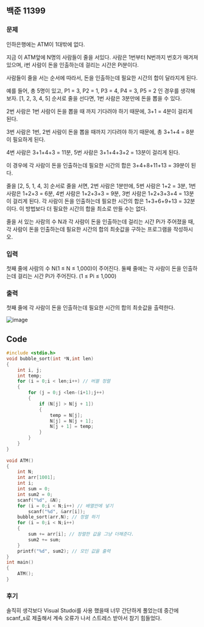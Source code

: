 ## 백준 11399

### 문제
인하은행에는 ATM이 1대밖에 없다. 

지금 이 ATM앞에 N명의 사람들이 줄을 서있다. 사람은 1번부터 N번까지 번호가 매겨져 있으며, i번 사람이 돈을 인출하는데 걸리는 시간은 Pi분이다.

사람들이 줄을 서는 순서에 따라서, 돈을 인출하는데 필요한 시간의 합이 달라지게 된다. 

예를 들어, 총 5명이 있고, P1 = 3, P2 = 1, P3 = 4, P4 = 3, P5 = 2 인 경우를 생각해보자. [1, 2, 3, 4, 5] 순서로 줄을 선다면, 1번 사람은 3분만에 돈을 뽑을 수 있다.

2번 사람은 1번 사람이 돈을 뽑을 때 까지 기다려야 하기 때문에, 3+1 = 4분이 걸리게 된다. 

3번 사람은 1번, 2번 사람이 돈을 뽑을 때까지 기다려야 하기 때문에, 총 3+1+4 = 8분이 필요하게 된다.

4번 사람은 3+1+4+3 = 11분, 5번 사람은 3+1+4+3+2 = 13분이 걸리게 된다.

이 경우에 각 사람이 돈을 인출하는데 필요한 시간의 합은 3+4+8+11+13 = 39분이 된다.

줄을 [2, 5, 1, 4, 3] 순서로 줄을 서면, 2번 사람은 1분만에, 5번 사람은 1+2 = 3분, 1번 사람은 1+2+3 = 6분, 4번 사람은 1+2+3+3 = 9분, 3번 사람은 1+2+3+3+4 = 13분이 걸리게 된다. 각 사람이 돈을 인출하는데 필요한 시간의 합은 1+3+6+9+13 = 32분이다. 이 방법보다 더 필요한 시간의 합을 최소로 만들 수는 없다.

줄을 서 있는 사람의 수 N과 각 사람이 돈을 인출하는데 걸리는 시간 Pi가 주어졌을 때, 각 사람이 돈을 인출하는데 필요한 시간의 합의 최솟값을 구하는 프로그램을 작성하시오.

### 입력

첫째 줄에 사람의 수 N(1 ≤ N ≤ 1,000)이 주어진다. 둘째 줄에는 각 사람이 돈을 인출하는데 걸리는 시간 Pi가 주어진다. (1 ≤ Pi ≤ 1,000)

### 출력

첫째 줄에 각 사람이 돈을 인출하는데 필요한 시간의 합의 최솟값을 출력한다.


![image](https://user-images.githubusercontent.com/71219602/168285479-890c252d-d4ef-4c11-baef-7b9cbddee68c.png)


## Code
```C
#include <stdio.h>
void bubble_sort(int *N,int len)
{
    int i, j;
    int temp;
    for (i = 0;i < len;i++) // 버블 정렬
    {
        for (j = 0;j <len-(i+1);j++)
        {
            if (N[j] > N[j + 1])
            {
                temp = N[j];
                N[j] = N[j + 1];
                N[j + 1] = temp;
            }
        }
    }
}
 
void ATM()
{
    int N; 
    int arr[1001];
    int i;
    int sum = 0;
    int sum2 = 0;
    scanf("%d", &N);
    for (i = 0;i < N;i++) // 배열안에 넣기
        scanf("%d", &arr[i]);
    bubble_sort(arr,N); // 정렬 하기
    for (i = 0;i < N;i++)
    {
        sum += arr[i]; // 정렬한 값을 그냥 더해준다.
        sum2 += sum;
    }
    printf("%d", sum2); // 모인 값을 출력
}
int main()
{
    ATM();
}
```
### 후기 

솔직히 생각보다 Visual Studoi를 사용 했을때 너무 간단하게 풀었는데 중간에 scanf_s로 제출해서 계속 오류가 나서 스트레스 받아서 참기 힘들었다.
